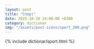 ```yaml
---
layout: post
title: "Спорт"
date: 2025-10-20 14:00:00 +0300
category: dictionar
img: "/assets/post-icons/sport_200.png"
---
```


{% include dictionar/sport.html %}
